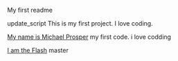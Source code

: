 My first readme

update_script
This is my first project. I love coding.

<a href="">My name is Michael Prosper<a>
my first code. i love codding

<a href="">I am the Flash<a>
master
